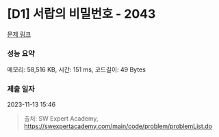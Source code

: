 # [D1] 서랍의 비밀번호 - 2043 

[문제 링크](https://swexpertacademy.com/main/code/problem/problemDetail.do?contestProbId=AV5QJ_8KAx8DFAUq) 

### 성능 요약

메모리: 58,516 KB, 시간: 151 ms, 코드길이: 49 Bytes

### 제출 일자

2023-11-13 15:46



> 출처: SW Expert Academy, https://swexpertacademy.com/main/code/problem/problemList.do